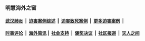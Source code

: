 
### 明慧海外之窗

####  [武汉肺炎](indexes/365.md?t=03251301) &nbsp;|&nbsp;  [迫害案例综述](indexes/328.md?t=03251301) &nbsp;|&nbsp; [迫害致死案例](indexes/277.md?t=03251301)  &nbsp;|&nbsp; [更多迫害案例](indexes/81.md?t=03251301)  &nbsp;|&nbsp; 
####  [时事评论](indexes/19.md?t=03251301) &nbsp;|&nbsp; [海外简讯](indexes/245.md?t=03251301)&nbsp;|&nbsp;  [社会支持](indexes/140.md?t=03251301) &nbsp;|&nbsp; [褒奖决议](indexes/282.md?t=03251301) &nbsp;|&nbsp; [社区报道](indexes/91.md?t=03251301)  &nbsp;|&nbsp; [天人之间](indexes/78.md?t=03251301) 

